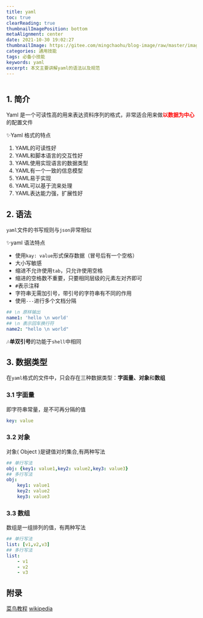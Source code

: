 ```yaml
---
title: yaml
toc: true
clearReading: true
thumbnailImagePosition: bottom
metaAlignment: center
date: 2021-10-30 19:02:27
thumbnailImage: https://gitee.com/mingchaohu/blog-image/raw/master/image/1200px-YAML_Logo.svg.png
categories: 通用技能
tags: 必备小技能
keywords: yaml
excerpt: 本文主要讲解yaml的语法以及规范
---
```

<!-- toc -->
![]()

## 1. 简介

Yaml 是一个可读性高的用来表达资料序列的格式，非常适合用来做<font style="color:red;font-weight:bold">以数据为中心</font>的配置文件

:sparkles:Yaml  格式的特点


1. YAML的可读性好
2. YAML和脚本语言的交互性好
3. YAML使用实现语言的数据类型
4. YAML有一个一致的信息模型
5. YAML易于实现
6. YAML可以基于流来处理
7. YAML表达能力强，扩展性好

## 2. 语法

`yaml`文件的书写规则与`json`非常相似

:sparkles:yaml 语法特点

- 使用`kay: value`形式保存数据（冒号后有一个空格）
- 大小写敏感
- 缩进不允许使用`tab`，只允许使用空格
- 缩进的空格数不重要，只要相同层级的元素左对齐即可
- `#`表示注释
- 字符串无需加引号，带引号的字符串有不同的作用
- 使用`---`进行多个文档分隔

```yaml
## \n 原样输出
name1: 'hello \n world'
## \n 表示回车换行符
name2: "hello \n world"
```

:notes:**单双引号**的功能于`shell`中相同

## 3. 数据类型

在`yaml`格式的文件中，只会存在三种数据类型：**字面量、对象**和**数组**

### 3.1 字面量

即字符串常量，是不可再分隔的值

```yaml
key: value
```

### 3.2 对象

对象( Object )是键值对的集合,有两种写法

```yaml
## 单行写法
obj: {key1: value1,key2: value2,key3: value3}
## 多行写法
obj:
    key1: value1
    key2: value2
    key3: value3
```

### 3.3 数组

数组是一组排列的值，有两种写法

```yaml
## 单行写法
list: [v1,v2,v3]
## 多行写法
list:
    - v1
    - v2
    - v3
```

## 附录
[菜鸟教程](https://www.runoob.com/w3cnote/yaml-intro.html)
[wikipedia](https://en.wikipedia.org/wiki/YAML)

